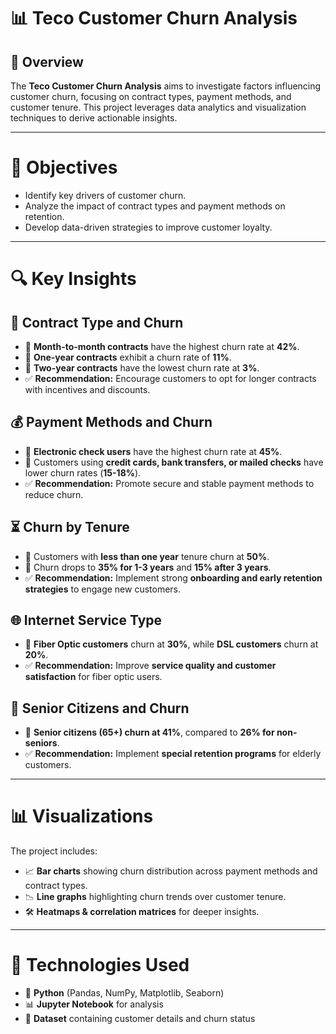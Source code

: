 # 📊 Teco Customer Churn Analysis

## 📌 Overview
The **Teco Customer Churn Analysis** aims to investigate factors influencing customer churn, focusing on contract types, payment methods, and customer tenure. This project leverages data analytics and visualization techniques to derive actionable insights.

---

# 🎯 Objectives
- Identify key drivers of customer churn.
- Analyze the impact of contract types and payment methods on retention.
- Develop data-driven strategies to improve customer loyalty.

---

# 🔍 Key Insights

## 📄 Contract Type and Churn
- 📌 **Month-to-month contracts** have the highest churn rate at **42%**.
- 📌 **One-year contracts** exhibit a churn rate of **11%**.
- 📌 **Two-year contracts** have the lowest churn rate at **3%**.
- ✅ **Recommendation:** Encourage customers to opt for longer contracts with incentives and discounts.

## 💰 Payment Methods and Churn
- 📌 **Electronic check users** have the highest churn rate at **45%**.
- 📌 Customers using **credit cards, bank transfers, or mailed checks** have lower churn rates (**15-18%**).
- ✅ **Recommendation:** Promote secure and stable payment methods to reduce churn.

## ⏳ Churn by Tenure
- 📌 Customers with **less than one year** tenure churn at **50%**.
- 📌 Churn drops to **35% for 1-3 years** and **15% after 3 years**.
- ✅ **Recommendation:** Implement strong **onboarding and early retention strategies** to engage new customers.

## 🌐 Internet Service Type
- 📌 **Fiber Optic customers** churn at **30%**, while **DSL customers** churn at **20%**.
- ✅ **Recommendation:** Improve **service quality and customer satisfaction** for fiber optic users.

## 👴 Senior Citizens and Churn
- 📌 **Senior citizens (65+) churn at 41%**, compared to **26% for non-seniors**.
- ✅ **Recommendation:** Implement **special retention programs** for elderly customers.

---

# 📊 Visualizations
The project includes:
- 📈 **Bar charts** showing churn distribution across payment methods and contract types.
- 📉 **Line graphs** highlighting churn trends over customer tenure.
- 🛠 **Heatmaps & correlation matrices** for deeper insights.

---

# 🔧 Technologies Used
- 🐍 **Python** (Pandas, NumPy, Matplotlib, Seaborn)
- 📊 **Jupyter Notebook** for analysis
- 📁 **Dataset** containing customer details and churn status



